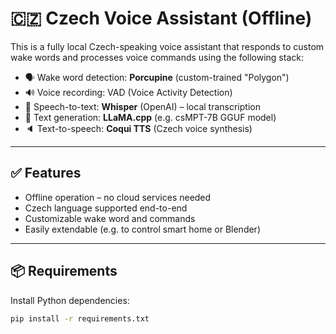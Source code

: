 # 🇨🇿 Czech Voice Assistant (Offline)

This is a fully local Czech-speaking voice assistant that responds to custom wake words and processes voice commands using the following stack:

- 🗣️ Wake word detection: **Porcupine** (custom-trained "Polygon")
- 🔊 Voice recording: VAD (Voice Activity Detection)
- 🧠 Speech-to-text: **Whisper** (OpenAI) – local transcription
- 💬 Text generation: **LLaMA.cpp** (e.g. csMPT-7B GGUF model)
- 🔈 Text-to-speech: **Coqui TTS** (Czech voice synthesis)

---

## ✅ Features

- Offline operation – no cloud services needed
- Czech language supported end-to-end
- Customizable wake word and commands
- Easily extendable (e.g. to control smart home or Blender)

---

## 📦 Requirements

Install Python dependencies:

```bash
pip install -r requirements.txt

